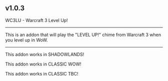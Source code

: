 v1.0.3
 ------------------------------

WC3LU - Warcraft 3 Level Up!

 ------------------------------

This is an addon that will play the "LEVEL UP!" chime from Warcraft 3 when you level up in WoW.

 ------------------------------

This addon works in SHADOWLANDS!

This addon works in CLASSIC WOW!

This addon works in CLASSIC TBC!
